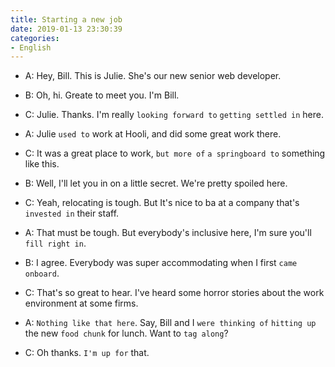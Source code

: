 ```yaml
---
title: Starting a new job
date: 2019-01-13 23:30:39
categories:
- English
---
```


- A: Hey, Bill. This is Julie. She's our new senior web developer.

- B: Oh, hi. Greate to meet you. I'm Bill.

- C: Julie. Thanks. I'm really `looking forward to` `getting settled in` here. 

- A: Julie `used to` work at Hooli, and did some great work there.

- C: It was a great place to work, `but more of` `a springboard to` something like this.

- B: Well, I'll let you in on a little secret. We're pretty spoiled here.

- C: Yeah, relocating is tough. But It's nice to ba at a company that's `invested in` their staff.

- A: That must be tough. But everybody's inclusive here, I'm sure you'll `fill right in`.

- B: I agree. Everybody was super accommodating when I first `came onboard`.

- C: That's so great to hear. I've heard some horror stories about the work environment at some firms.

- A: `Nothing like that here`. Say, Bill and I `were thinking of` `hitting up` the new `food chunk` for lunch. Want to `tag along`?

- C: Oh thanks. `I'm up for` that.

